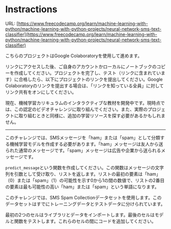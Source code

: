 # Instractions  
URL: [https://www.freecodecamp.org/learn/machine-learning-with-python/machine-learning-with-python-projects/neural-network-sms-text-classifier](https://www.freecodecamp.org/learn/machine-learning-with-python/machine-learning-with-python-projects/neural-network-sms-text-classifier)  

こちらのプロジェクトはGoogle Colaboratoryを使用して進めます。

リンクにアクセスした後、ご自身のアカウントかローカルにノートブックのコピーを作成してください。プロジェクトを完了し、テスト（リンクに含まれています）に合格したら、以下にプロジェクトのリンクを提出してください。Google Colaboratoryのリンクを提出する場合は、「リンクを知っている全員」に対してリンク共有をオンにしてください。

現在、機械学習カリキュラムのインタラクティブな教材を開発中です。現時点では、この認定のビデオチャレンジに取り組んでください。また、実際のプロジェクトに取り組むときと同様に、追加の学習リソースを探す必要があるかもしれません。

---

このチャレンジでは、SMSメッセージを「ham」または「spam」として分類する機械学習モデルを作成する必要があります。「ham」メッセージは友人から送られた通常のメッセージです。「spam」メッセージは広告や企業から送られるメッセージです。

`predict_message`という関数を作成してください。この関数はメッセージの文字列を引数として受け取り、リストを返します。リストの最初の要素は「ham」（0）または「spam」（1）の可能性を示す0から1の間の数値で、リストの2番目の要素は最も可能性の高い「ham」または「spam」という単語になります。

このチャレンジでは、SMS Spam Collectionデータセットを使用します。このデータセットはすでにトレーニングデータとテストデータに分けられています。

最初の2つのセルはライブラリとデータをインポートします。最後のセルはモデルと関数をテストします。これらのセルの間にコードを追加してください。
